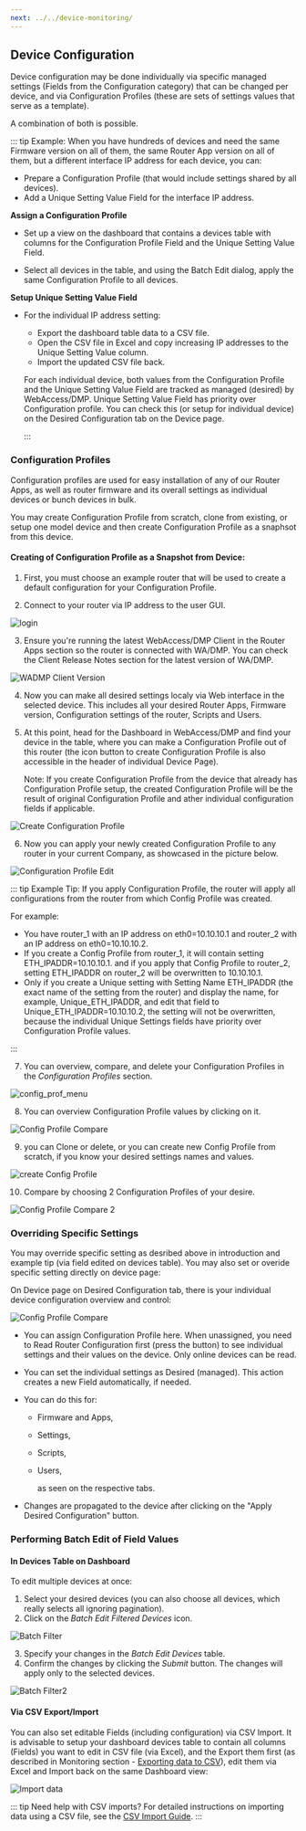 ```yaml
---
next: ../../device-monitoring/
---
```


## Device Configuration

Device configuration may be done individually via specific managed settings (Fields from the Configuration category) that can be changed per device, and via Configuration Profiles (these are sets of settings values that serve as a template).

A combination of both is possible.

::: tip Example:
When you have hundreds of devices and need the same Firmware version on all of them, the same Router App version on all of them, but a different interface IP address for each device, you can:

- Prepare a Configuration Profile (that would include settings shared by all devices).
- Add a Unique Setting Value Field for the interface IP address.

**Assign a Configuration Profile**

- Set up a view on the dashboard that contains a devices table with columns for the Configuration Profile Field and the Unique Setting Value Field.

- Select all devices in the table, and using the Batch Edit dialog, apply the same Configuration Profile to all devices.

**Setup Unique Setting Value Field**

- For the individual IP address setting:

  - Export the dashboard table data to a CSV file.
  - Open the CSV file in Excel and copy increasing IP addresses to the Unique Setting Value column.
  - Import the updated CSV file back.

  For each individual device, both values from the Configuration Profile and the Unique Setting Value Field are tracked as managed (desired) by WebAccess/DMP. Unique Setting Value Field has priority over Configuration profile. You can check this (or setup for individual device) on the Desired Configuration tab on the Device page.

  :::

### Configuration Profiles

Configuration profiles are used for easy installation of any of our Router Apps, as well as router firmware and its overall settings as individual devices or bunch devices in bulk.

You may create Configuration Profile from scratch, clone from existing, or setup one model device and then create Configuration Profile as a snaphsot from this device.

#### Creating of Configuration Profile as a Snapshot from Device:

1. First, you must choose an example router that will be used to create a default configuration for your Configuration Profile.

2. Connect to your router via IP address to the user GUI.

![login](../../images/management/login.png)

3. Ensure you're running the latest WebAccess/DMP Client in the Router Apps section so the router is connected with WA/DMP. You can check the Client Release Notes section for the latest version of WA/DMP.

![WADMP Client Version](../../images/management/client-vers.png)

4. Now you can make all desired settings localy via Web interface in the selected device. This includes all your desired Router Apps, Firmware version, Configuration settings of the router, Scripts and Users.

5. At this point, head for the Dashboard in WebAccess/DMP and find your device in the table, where you can make a Configuration Profile out of this router (the icon button to create Configuration Profile is also accessible in the header of individual Device Page).

   Note: If you create Configuration Profile from the device that already has Configuration Profile setup, the created Configuration Profile will be the result of original Configuration Profile and ather individual configuration fields if applicable.

![Create Configuration Profile](../../images/management/Create-ConfigP2.png)

6. Now you can apply your newly created Configuration Profile to any router in your current Company, as showcased in the picture below.

![Configuration Profile Edit](../../images/management/ApplyingConfP2.png)

::: tip Example Tip:
If you apply Configuration Profile, the router will apply all configurations from the router from which Config Profile was created.

For example:

- You have router_1 with an IP address on eth0=10.10.10.1 and router_2 with an IP address on eth0=10.10.10.2.
- If you create a Config Profile from router_1, it will contain setting ETH_IPADDR=10.10.10.1. and if you apply that Config Profile to router_2, setting ETH_IPADDR on router_2 will be overwritten to 10.10.10.1.
- Only if you create a Unique setting with Setting Name ETH_IPADDR (the exact name of the setting from the router) and display the name, for example, Unique_ETH_IPADDR, and edit that field to Unique_ETH_IPADDR=10.10.10.2, the setting will not be overwritten, because the individual Unique Settings fields have priority over Configuration Profile values.

:::

7. You can overview, compare, and delete your Configuration Profiles in the _Configuration Profiles_ section.

![config_prof_menu](../../images/management/ConfigProfile1.png)

8. You can overview Configuration Profile values by clicking on it.

![Config Profile Compare](../../images/management/ConfigProfileCompare3.png)

9. you can Clone or delete, or you can create new Config Profile from scratch, if you know your desired settings names and values.

![create Config Profile](../../images/management/CreateNewCompareConfigurationProfile.png)

10. Compare by choosing 2 Configuration Profiles of your desire.

![Config Profile Compare 2](../../images/management/CompareConfigurationProfile-2.png)

### Overriding Specific Settings

You may override specific setting as desribed above in introduction and example tip (via field edited on devices table). You may also set or overide specific setting directly on device page:

On Device page on Desired Configuration tab, there is your individual device configuration overview and control:

![Config Profile Compare](../../images/management/desired-config.png)

- You can assign Configuration Profile here. When unassigned, you need to Read Router Configuration first (press the button) to see individual settings and their values on the device. Only online devices can be read.

- You can set the individual settings as Desired (managed). This action creates a new Field automatically, if needed.

- You can do this for:

  - Firmware and Apps,
  - Settings,
  - Scripts,
  - Users,

    as seen on the respective tabs.

- Changes are propagated to the device after clicking on the "Apply Desired Configuration" button.

### Performing Batch Edit of Field Values

#### In Devices Table on Dashboard

To edit multiple devices at once:

1. Select your desired devices (you can also choose all devices, which really selects all ignoring pagination).
2. Click on the _Batch Edit Filtered Devices_ icon.

![Batch Filter](../../images/dashboards/BatchFilter.png)

3. Specify your changes in the _Batch Edit Devices_ table.
4. Confirm the changes by clicking the _Submit_ button. The changes will apply only to the selected devices.

![Batch Filter2](../../images/dashboards/BatchFilter2.png)

#### Via CSV Export/Import

You can also set editable Fields (including configuration) via CSV Import. It is advisable to setup your dashboard devices table to contain all columns (Fields) you want to edit in CSV file (via Excel), and the Export them first (as described in Monitoring section - [Exporting data to CSV](/gen3/docs/device-monitoring/exporting-data-to-csv/)), edit them via Excel and Import back on the same Dashboard view:

![Import data](../../images/dashboards/Data_Import.png)

::: tip Need help with CSV imports?
For detailed instructions on importing data using a CSV file, see the [CSV Import Guide](/gen3/docs/device-management/csv-import-guide/).
:::

